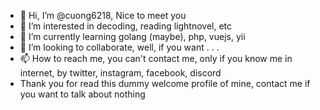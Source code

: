 - 👋 Hi, I’m @cuong6218, Nice to meet you
- 👀 I’m interested in decoding, reading lightnovel, etc
- 🌱 I’m currently learning golang (maybe), php, vuejs, yii
- 💞️ I’m looking to collaborate, well, if you want . . .
- 📫 How to reach me, you can't contact me, only if you know me in internet, by twitter, instagram, facebook, discord
- Thank you for read this dummy welcome profile of mine, contact me if you want to talk about nothing
<!---
cuong6218/cuong6218 is a ✨ special ✨ repository because its `README.md` (this file) appears on your GitHub profile.
You can click the Preview link to take a look at your changes.
--->
